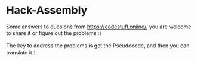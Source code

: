 # Hack-Assembly<br>
Some answers to quesions from https://codestuff.online/, you are welcome to share it or figure out the problems :)<br><br>
The key to address the problems is get the Pseudocode, and then you can translate it！

